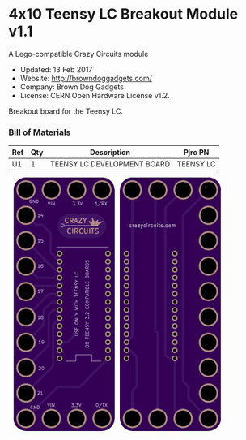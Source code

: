 <!--- start title --->
# 4x10 Teensy LC Breakout Module v1.1
A Lego-compatible Crazy Circuits module

- Updated: 13 Feb 2017
- Website: http://browndoggadgets.com/
- Company: Brown Dog Gadgets
- License: CERN Open Hardware License v1.2.

<!--- end title --->
Breakout board for the Teensy LC. 

<!--- bom start --->
### Bill of Materials

|Ref|Qty|Description|Pjrc PN|
|---|---|-----------|------|
|U1|1|TEENSY LC DEVELOPMENT BOARD|TEENSY LC|


<!--- bom end --->

![Gerber Preview](preview.png)

